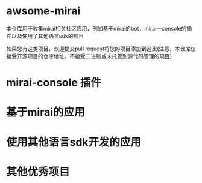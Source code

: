 # awsome-mirai

本仓库用于收集mirai相关社区应用，例如基于mirai的bot，mirai—console的插件以及使用了其他语言sdk的项目

如果您有这类项目，欢迎提交pull request将您的项目添加到这里(注意，本仓库仅接受开源项目的仓库地址，不接受二进制或未托管到源代码管理的项目)


# mirai-console 插件


# 基于mirai的应用


# 使用其他语言sdk开发的应用



# 其他优秀项目
